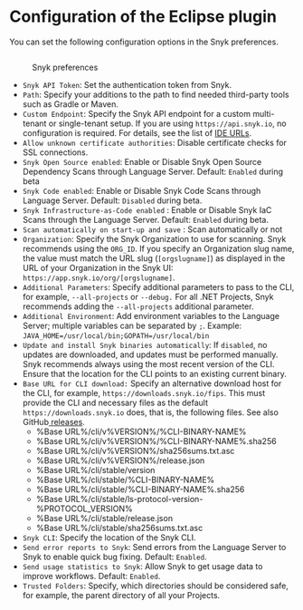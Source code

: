 # Configuration of the Eclipse plugin

You can set the following configuration options in the Snyk preferences.

<figure><img src="../../../.gitbook/assets/image (2) (12).png" alt=""><figcaption><p>Snyk preferences</p></figcaption></figure>

* `Snyk API Token`: Set the authentication token from Snyk.
* `Path`: Specify your additions to the path to find needed third-party tools such as Gradle or Maven.
* `Custom Endpoint`: Specify the Snyk API endpoint for a custom multi-tenant or single-tenant setup. If you are using `https://api.snyk.io`, no configuration is required. For details, see the list of [IDE URLs](../../../working-with-snyk/regional-hosting-and-data-residency.md#ides-urls).
* `Allow unknown certificate authorities`: Disable certificate checks for SSL connections.
* `Snyk Open Source enabled`: Enable or Disable Snyk Open Source Dependency Scans through Language Server. Default: `Enabled` during beta
* `Snyk Code enabled`: Enable or Disable Snyk Code Scans through Language Server. Default: `Disabled` during beta.
* `Snyk Infrastructure-as-Code enabled` : Enable or Disable Snyk IaC Scans through the Language Server. Default: `Enabled` during beta.
* `Scan automatically on start-up and save` : Scan automatically or not
* `Organization`: Specify the Snyk Organization to use for scanning. Snyk recommends using the `ORG_ID`. If you specify an Organization slug name, the value must match the URL slug (`[orgslugname]`) as displayed in the URL of your Organization in the Snyk UI: `https://app.snyk.io/org/[orgslugname]`.
* `Additional Parameters`: Specify additional parameters to pass to the CLI, for example, `--all-projects` or `--debug.` For all .NET Projects, Snyk recommends adding the `--all-projects` additional parameter.
* `Additional Environment`: Add environment variables to the Language Server; multiple variables can be separated by `;`. Example: `JAVA_HOME=/usr/local/bin;GOPATH=/usr/local/bin`
* `Update and install Snyk binaries automatically`: If `disabled`, no updates are downloaded, and updates must be performed manually. Snyk recommends always using the most recent version of the CLI. Ensure that the location for the CLI points to an existing current binary.
* `Base URL for CLI download:` Specify an alternative download host for the CLI, for example, `https://downloads.snyk.io/fips`. This must provide the CLI and necessary files as the default `https://downloads.snyk.io` does, that is, the following files. See also GitHub[ releases](https://github.com/snyk/cli/releases).
  * %Base URL%/cli/v%VERSION%/%CLI-BINARY-NAME%
  * %Base URL%/cli/v%VERSION%/%CLI-BINARY-NAME%.sha256
  * %Base URL%/cli/v%VERSION%/sha256sums.txt.asc
  * %Base URL%/cli/v%VERSION%/release.json
  * %Base URL%/cli/stable/version
  * %Base URL%/cli/stable/%CLI-BINARY-NAME%
  * %Base URL%/cli/stable/%CLI-BINARY-NAME%.sha256
  * %Base URL%/cli/stable/ls-protocol-version-%PROTOCOL\_VERSION%
  * %Base URL%/cli/stable/release.json
  * %Base URL%/cli/stable/sha256sums.txt.asc
* `Snyk CLI`: Specify the location of the Snyk CLI.
* `Send error reports to Snyk`: Send errors from the Language Server to Snyk to enable quick bug fixing. Default: `Enabled`.
* `Send usage statistics to Snyk`: Allow Snyk to get usage data to improve workflows. Default: `Enabled`.
* `Trusted Folders`: Specify, which directories should be considered safe, for example, the parent directory of all your Projects.

